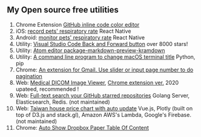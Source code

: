 ## My Open source free utilities

1. Chrome Extension [GitHub inline code color editor](https://chrome.google.com/webstore/detail/github-inline-code-color/ancifpojcglbcoilgkpeiphjenigogmb?hl=zh-TW&authuser=0)
2. iOS: [record pets' respiratory rate](https://itunes.apple.com/us/app/maolife/id1397714182) React Native
3. Android: [monitor pets' respiratory rate](https://play.google.com/store/apps/details?id=com.lifeoverflow.maolife) React Native
4. Utility: [Visual Studio Code Back and Forward button](https://marketplace.visualstudio.com/items?itemName=grimmer.vscode-back-forward-button) over 8000 stars!
5. Utility: [Atom editor package-markdown-preview-kramdown](https://atom.io/packages/markdown-preview-kramdown)
6. Utility: [A command line program to change macOS terminal title](https://pypi.org/project/termtitle/) Python, pip
7. Chrome:  [An extension for Gmail. Use slider or input page number to do pagination](https://chrome.google.com/webstore/detail/gmail-pagination-slider/bcjhpmecgoejigiojamklcbfnfnfgnal)
8. Web: [Medical DICOM Image Viewer](https://grimmer.io/dicom-web-viewer/), [Chrome extension ver.](https://chrome.google.com/webstore/detail/dicom-image-viewer/ehppmcooahfnlfhhcflpkcjmonkoindc) 2020 upateed, recommended !
9. Web: [Full-text search your GitHub starred repositories](https://searchgithub.herokuapp.com/) Golang Server, Elasticsearch, Redis. (not maintained)
10. Web: [Taiwan house price chart with auto update](https://grimmer.io/Taiwan-house-price-chart/) Vue.js, Plotly (built on top of D3.js and stack.gl), Amazon AWS's Lambda, Google's Firebase. (not maintained)
11. Chrome: [Auto Show Dropbox Paper Table Of Content]( https://chrome.google.com/webstore/detail/paper-auto-show-toc/eifkjfleeeochflgobmibofbcdiledng)



